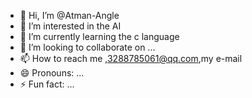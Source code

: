 - 👋 Hi, I’m @Atman-Angle
- 👀 I’m interested in the AI
- 🌱 I’m currently learning the c language
- 💞️ I’m looking to collaborate on ...
- 📫 How to reach me ,3288785061@qq.com,my e-mail
- 😄 Pronouns: ...
- ⚡ Fun fact: ...

<!---
Atman-Angle/Atman-Angle is a ✨ special ✨ repository because its `README.md` (this file) appears on your GitHub profile.
You can click the Preview link to take a look at your changes.
--->
